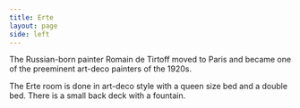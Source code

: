 ```yaml
---
title: Erte
layout: page
side: left
---
```


The Russian-born painter Romain de Tirtoff moved to Paris and became one of the preeminent art-deco painters of the 1920s.

The Erte room is done in art-deco style with a queen size bed and a double bed. There is a small back deck with a fountain.
